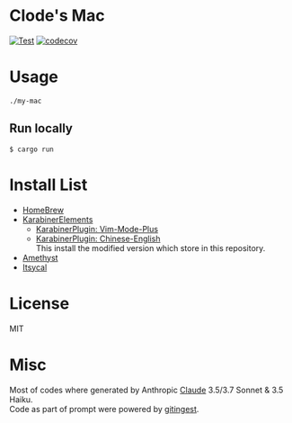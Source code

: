 
# Clode's Mac
[![Test](https://github.com/jackey8616/my-mac/actions/workflows/test.yml/badge.svg)](https://github.com/jackey8616/my-mac/actions/workflows/test.yml)
[![codecov](https://codecov.io/gh/jackey8616/my-mac/graph/badge.svg?token=kGMN3aCdWV)](https://codecov.io/gh/jackey8616/my-mac)

# Usage
```
./my-mac
```

## Run locally
```
$ cargo run
```

# Install List
- [HomeBrew](https://brew.sh/)
- [KarabinerElements](https://formulae.brew.sh/cask/karabiner-elements)
  - [KarabinerPlugin: Vim-Mode-Plus](https://github.com/jonasdiemer/karabiner-vim-mode-plus)
  - [KarabinerPlugin: Chinese-English](https://www.v2ex.com/t/565667)  
    This install the modified version which store in this repository.
- [Amethyst](https://github.com/ianyh/Amethyst)
- [Itsycal](https://www.mowglii.com/itsycal/)

# License
MIT

# Misc
Most of codes where generated by Anthropic [Claude](http://claude.ai) 3.5/3.7 Sonnet & 3.5 Haiku.  
Code as part of prompt were powered by [gitingest](https://gitingest.com/).
